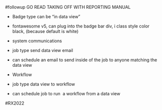 #followup GO READ TAKING OFF WITH REPORTING MANUAL

- Badge type can be “in data view”

- fontawesome v5, can plug into the badge bar div, i class style color black, (because default is white)

- system communications

- job type send data view email
- can schedule an email to send inside of the job to anyone matching the data view

- Workflow

- job type data view to workflow
- can schedule job to run  a workflow from a data view

#RX2022